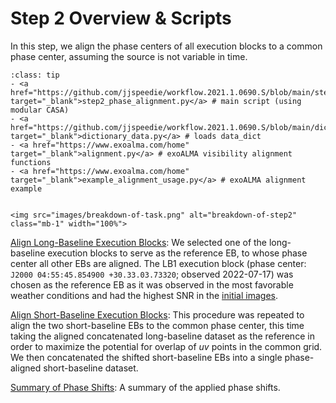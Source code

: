 # Step 2 Overview & Scripts

In this step, we align the phase centers of all execution blocks to a common phase center, assuming the source is not variable in time.


`````{admonition} Scripts for **Step 2 - Phase alignment**:
:class: tip
- <a href="https://github.com/jjspeedie/workflow.2021.1.0690.S/blob/main/step2_phase_alignment.py" target="_blank">step2_phase_alignment.py</a> # main script (using modular CASA)
- <a href="https://github.com/jjspeedie/workflow.2021.1.0690.S/blob/main/dictionary_data.py" target="_blank">dictionary_data.py</a> # loads data_dict
- <a href="https://www.exoalma.com/home" target="_blank">alignment.py</a> # exoALMA visibility alignment functions
- <a href="https://www.exoalma.com/home" target="_blank">example_alignment_usage.py</a> # exoALMA alignment example  
`````
<!-- https://github.com/jjspeedie/workflow.2021.1.0690.S/blob/main/alignment.py -->

````{card}

<img src="images/breakdown-of-task.png" alt="breakdown-of-step2" class="mb-1" width="100%">

````


[Align Long-Baseline Execution Blocks](step2-align-LBs.md): We selected one of the long-baseline execution blocks to serve as the reference EB, to whose phase center all other EBs are aligned. The LB1 execution block (phase center: ``J2000 04:55:45.854900 +30.33.03.73320``; observed 2022-07-17) was chosen as the reference EB as it was observed in the most favorable weather conditions and had the highest SNR in the [initial images](../step1/step1-initial-continuum-images.md).

[Align Short-Baseline Execution Blocks](step2-align-SBs.md): This procedure was repeated to align the two short-baseline EBs to the common phase center, this time taking the aligned concatenated long-baseline dataset as the reference in order to maximize the potential for overlap of *uv* points in the common grid. We then concatenated the shifted short-baseline EBs into a single phase-aligned short-baseline dataset.  

[Summary of Phase Shifts](step2-summary-of-shifts.md): A summary of the applied phase shifts.
